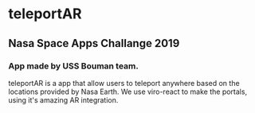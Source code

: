 # teleportAR

## Nasa Space Apps Challange 2019

### App made by USS Bouman team.

teleportAR is a app that allow users to teleport anywhere based on the locations provided by Nasa Earth. 
We use viro-react to make the portals, using it's amazing AR integration. 
